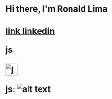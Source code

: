 <h1>Hi there, I'm Ronald Lima<h1>

<!-- entre [] texto que vai aparecer, entre() link e descricao-->
[link linkedin](https://www.linkedin.com/in/ronald-limaa "My Linkedin")

<div>
<p>js:</p><img width="40px" alt="js" src="https://upload.wikimedia.org/wikipedia/commons/thumb/9/99/Unofficial_JavaScript_logo_2.svg/1200px-Unofficial_JavaScript_logo_2.svg.png">
</div>

js:
![alt text](https://upload.wikimedia.org/wikipedia/commons/thumb/9/99/Unofficial_JavaScript_logo_2.svg/1200px-Unofficial_JavaScript_logo_2.svg.png "js")
<!--
**ronaldazevedolima/ronaldazevedolima** is a ✨ _special_ ✨ repository because its `README.md` (this file) appears on your GitHub profile.

Here are some ideas to get you started:

- 🔭 I’m currently working on ...
- 🌱 I’m currently learning ...
- 👯 I’m looking to collaborate on ...
- 🤔 I’m looking for help with ...
- 💬 Ask me about ...
- 📫 How to reach me: ...
- 😄 Pronouns: ...
- ⚡ Fun fact: ...
-->
